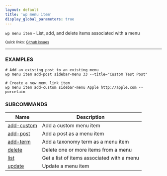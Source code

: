```yaml
---
layout: default
title: 'wp menu item'
display_global_parameters: true
---
```


`wp menu item` - List, add, and delete items associated with a menu

<small>Quick links: <a href="https://github.com/wp-cli/wp-cli/issues?q=is%3Aopen+label%3Acommand%3Amenu-item+sort%3Aupdated-desc">Github issues</a></small>

<hr />

### EXAMPLES

    # Add an existing post to an existing menu
    wp menu item add-post sidebar-menu 33 --title="Custom Test Post"

    # Create a new menu link item
    wp menu item add-custom sidebar-menu Apple http://apple.com --porcelain





### SUBCOMMANDS

<table>
	<thead>
	<tr>
		<th>Name</th>
		<th>Description</th>
	</tr>
	</thead>
	<tbody>
		<tr>
			<td><a href="/commands/menu/item/add-custom/">add-custom</a></td>
			<td>Add a custom menu item</td>
		</tr>
		<tr>
			<td><a href="/commands/menu/item/add-post/">add-post</a></td>
			<td>Add a post as a menu item</td>
		</tr>
		<tr>
			<td><a href="/commands/menu/item/add-term/">add-term</a></td>
			<td>Add a taxonomy term as a menu item</td>
		</tr>
		<tr>
			<td><a href="/commands/menu/item/delete/">delete</a></td>
			<td>Delete one or more items from a menu</td>
		</tr>
		<tr>
			<td><a href="/commands/menu/item/list/">list</a></td>
			<td>Get a list of items associated with a menu</td>
		</tr>
		<tr>
			<td><a href="/commands/menu/item/update/">update</a></td>
			<td>Update a menu item</td>
		</tr>
	</tbody>
</table>
